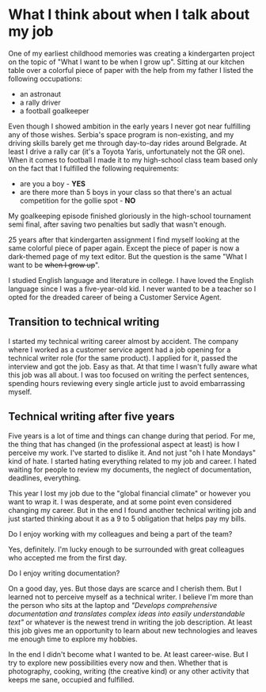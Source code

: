 # What I think about when I talk about my job

One of my earliest childhood memories was creating a kindergarten project on the topic of "What I want to be when I grow up". Sitting at our kitchen table over a colorful piece of paper with the help from my father I listed the following occupations:



* an astronaut
* a rally driver
* a football goalkeeper

Even though I showed ambition in the early years I never got near fulfilling any of those wishes. Serbia's space program is non-existing, and my driving skills barely get me through day-to-day rides around Belgrade. At least I drive a rally car (it's a Toyota Yaris, unfortunately not the GR one). When it comes to football I made it to my high-school class team based only on the fact that I fulfilled the following requirements:



* are you a boy - **YES**
* are there more than 5 boys in your class so that there's an actual competition for the gollie spot - **NO**

My goalkeeping episode finished gloriously in the high-school tournament semi final, after saving two penalties but sadly that wasn't enough.

25 years after that kindergarten assignment I find myself looking at the same colorful piece of paper again. Except the piece of paper is now a dark-themed page of my text editor. But the question is the same "What I want to be ~~when I grow up~~".

I studied English language and literature in college. I have loved the English language since I was a five-year-old kid. I never wanted to be a teacher so I opted for the dreaded career of being a Customer Service Agent.


## Transition to technical writing

I started my technical writing career almost by accident. The company where I worked as a customer service agent had a job opening for a technical writer role (for the same product). I applied for it, passed the interview and got the job. Easy as that. At that time I wasn't fully aware what this job was all about. I was too focused on writing the perfect sentences, spending hours reviewing every single article just to avoid embarrassing myself.


## Technical writing after five years

Five years is a lot of time and things can change during that period. For me, the thing that has changed (in the professional aspect at least) is how I perceive my work. I've started to dislike it. And not just "oh I hate Mondays" kind of hate. I started hating everything related to my job and career. I hated waiting for people to review my documents, the neglect of documentation, deadlines, everything.

This year I lost my job due to the "global financial climate" or however you want to wrap it. I was desperate, and at some point even considered changing my career. But in the end I found another technical writing job and just started thinking about it as a 9 to 5 obligation that helps pay my bills.

Do I enjoy working with my colleagues and being a part of the team?

Yes, definitely. I'm lucky enough to be surrounded with great colleagues who accepted me from the first day.

Do I enjoy writing documentation?

On a good day, yes. But those days are scarce and I cherish them. But I learned not to perceive myself as a technical writer. I believe I'm more than the person who sits at the laptop and _"Develops comprehensive documentation and translates complex ideas into easily understandable text"_ or whatever is the newest trend in writing the job description. At least this job gives me an opportunity to learn about new technologies and leaves me enough time to explore my hobbies.

In the end I didn't become what I wanted to be. At least career-wise. But I try to explore new possibilities every now and then. Whether that is photography, cooking, writing (the creative kind) or any other activity that keeps me sane, occupied and fulfilled.
